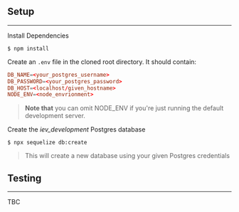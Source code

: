 ## Setup
----
Install Dependencies

```
$ npm install
```

Create an `.env` file in the cloned root directory. It should contain:
```conf
DB_NAME=<your_postgres_username>
DB_PASSWORD=<your_postgres_password>
DB_HOST=<localhost/given_hostname>
NODE_ENV=<node_envrionment>
```
> **Note that** you can omit NODE_ENV if you're just running the default development server.

Create the *iev_development* Postgres database

```
$ npx sequelize db:create
```
> This will create a new database using your given Postgres credentials

## Testing
----
TBC
